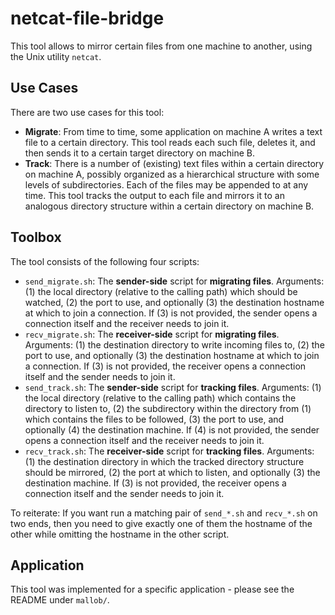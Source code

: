 
# netcat-file-bridge

This tool allows to mirror certain files from one machine to another, using the Unix utility `netcat`.

## Use Cases

There are two use cases for this tool:

* **Migrate**: From time to time, some application on machine A writes a text file to a certain directory. This tool reads each such file, deletes it, and then sends it to a certain target directory on machine B.
* **Track**: There is a number of (existing) text files within a certain directory on machine A, possibly organized as a hierarchical structure with some levels of subdirectories. Each of the files may be appended to at any time. This tool tracks the output to each file and mirrors it to an analogous directory structure within a certain directory on machine B.

## Toolbox

The tool consists of the following four scripts:

* `send_migrate.sh`: The **sender-side** script for **migrating files**. Arguments: (1) the local directory (relative to the calling path) which should be watched, (2) the port to use, and optionally (3) the destination hostname at which to join a connection. If (3) is not provided, the sender opens a connection itself and the receiver needs to join it.
* `recv_migrate.sh`: The **receiver-side** script for **migrating files**. Arguments: (1) the destination directory to write incoming files to, (2) the port to use, and optionally (3) the destination hostname at which to join a connection. If (3) is not provided, the receiver opens a connection itself and the sender needs to join it.
* `send_track.sh`: The **sender-side** script for **tracking files**. Arguments: (1) the local directory (relative to the calling path) which contains the directory to listen to, (2) the subdirectory within the directory from (1) which contains the files to be followed, (3) the port to use, and optionally (4) the destination machine. If (4) is not provided, the sender opens a connection itself and the receiver needs to join it.
* `recv_track.sh`: The **receiver-side** script for **tracking files**. Arguments: (1) the destination directory in which the tracked directory structure should be mirrored, (2) the port at which to listen, and optionally (3) the destination machine. If (3) is not provided, the receiver opens a connection itself and the sender needs to join it.

To reiterate: If you want run a matching pair of `send_*.sh` and `recv_*.sh` on two ends, then you need to give exactly one of them the hostname of the other while omitting the hostname in the other script.

## Application

This tool was implemented for a specific application - please see the README under `mallob/`.
